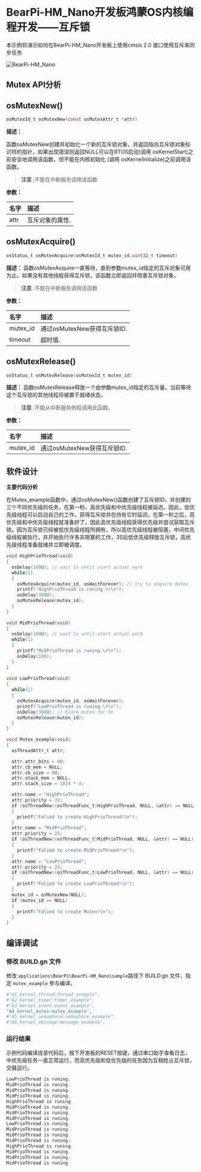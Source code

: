 # BearPi-HM_Nano开发板鸿蒙OS内核编程开发——互斥锁
本示例将演示如何在BearPi-HM_Nano开发板上使用cmsis 2.0 接口使用互斥来同步任务

![BearPi-HM_Nano](/applications/BearPi/BearPi-HM_Nano/docs/figures/00_public/BearPi-HM_Nano.png)
## Mutex API分析


## osMutexNew()

```c
osMutexId_t osMutexNew(const osMutexAttr_t *attr)
```
**描述：**

函数osMutexNew创建并初始化一个新的互斥锁对象，并返回指向互斥锁对象标识符的指针，如果出现错误则返回NULL可以在RTOS启动(调用 osKernelStart)之前安全地调用该函数，但不能在内核初始化 (调用 osKernelInitialize)之前调用该函数。
> **注意** :不能在中断服务调用该函数


**参数：**

|名字|描述|
|:--|:------| 
| attr |互斥对象的属性.  |

## osMutexAcquire()

```c
osStatus_t osMutexAcquire(osMutexId_t mutex_id,uint32_t timeout)
```
**描述：**
函数osMutexAcquire一直等待，直到参数mutex_id指定的互斥对象可用为止。如果没有其他线程获得互斥锁，该函数立即返回并阻塞互斥锁对象。

> **注意** :不能在中断服务调用该函数


**参数：**

|名字|描述|
|:--|:------| 
| mutex_id | 通过osMutexNew获得互斥锁ID.  |
| timeout | 超时值.  |

## osMutexRelease()

```c
osStatus_t osMutexRelease(osMutexId_t mutex_id)
```
**描述：**
函数osMutexRelease释放一个由参数mutex_id指定的互斥量。当前等待这个互斥锁的其他线程将被置于就绪状态。

> **注意** :不能从中断服务例程调用此函数。


**参数：**

|名字|描述|
|:--|:------| 
| mutex_id | 通过osMutexNew获得互斥锁ID.  |


## 软件设计

**主要代码分析**

在Mutex_example函数中，通过osMutexNew()函数创建了互斥锁ID，并创建的三个不同优先级的任务，在第一秒，高优先级和中优先级线程被延迟。因此，低优先级线程可以启动自己的工作，获得互斥锁并在持有它时延迟。在第一秒之后，高优先级和中优先级线程就准备好了。因此高优先级线程获得优先级并尝试获取互斥锁。因为互斥锁已经被低优先级线程所拥有，所以高优先级线程被阻塞，中间优先级线程被执行，并开始执行许多非阻塞的工作，3S后低优先级释放互斥锁，高优先级线程准备就绪并立即被调度。

```c
void HighPrioThread(void) 
{
  osDelay(100U); // wait 1s until start actual work
  while(1) 
  {
    osMutexAcquire(mutex_id, osWaitForever); // try to acquire mutex
    printf("HighPrioThread is runing.\r\n");
    osDelay(300U);
    osMutexRelease(mutex_id);
  }
}
 
void MidPrioThread(void) 
{
  osDelay(100U); // wait 1s until start actual work
  while(1) 
  {
    printf("MidPrioThread is runing.\r\n");
    osDelay(100);
  }
}
 
void LowPrioThread(void) 
{
  while(1) 
  {
    osMutexAcquire(mutex_id, osWaitForever);
    printf("LowPrioThread is runing.\r\n");
    osDelay(300U); // block mutex for 5s
    osMutexRelease(mutex_id);
  }
}

void Mutex_example(void)
{
  osThreadAttr_t attr;

  attr.attr_bits = 0U;
  attr.cb_mem = NULL;
  attr.cb_size = 0U;
  attr.stack_mem = NULL;
  attr.stack_size = 1024 * 4;

  attr.name = "HighPrioThread";
  attr.priority = 26;
  if (osThreadNew((osThreadFunc_t)HighPrioThread, NULL, &attr) == NULL)
  {
    printf("Falied to create HighPrioThread!\n");
  }
  attr.name = "MidPrioThread";
  attr.priority = 25;
  if (osThreadNew((osThreadFunc_t)MidPrioThread, NULL, &attr) == NULL)
  {
    printf("Falied to create MidPrioThread!\n");
  }
  attr.name = "LowPrioThread";
  attr.priority = 24;
  if (osThreadNew((osThreadFunc_t)LowPrioThread, NULL, &attr) == NULL)
  {
    printf("Falied to create LowPrioThread!\n");
  }
  mutex_id = osMutexNew(NULL);
  if (mutex_id == NULL)
  {
    printf("Falied to create Mutex!\n");
  }
}
```

## 编译调试

### 修改 BUILD.gn 文件

修改 `applications\BearPi\BearPi-HM_Nano\sample`路径下 BUILD.gn 文件，指定 `mutex_example` 参与编译。

```r
#"A1_kernal_thread:thread_example",
#"A2_kernel_timer:timer_example",
#"A3_kernel_event:event_example",
"A4_kernel_mutex:mutex_example",
#"A5_kernel_semaphore:semaphore_example",
#"A6_kernel_message:message_example",
```
    


### 运行结果<a name="section18115713118"></a>

示例代码编译烧录代码后，按下开发板的RESET按键，通过串口助手查看日志，中优先级任务一直正常运行，而高优先级和低优先级的任务因为互相抢占互斥锁，交替运行。
```c
LowPrioThread is runing.
MidPrioThread is runing.
MidPrioThread is runing.
MidPrioThread is runing.
HighPrioThread is runing.
MidPrioThread is runing.
MidPrioThread is runing.
MidPrioThread is runing.
LowPrioThread is runing.
MidPrioThread is runing.
MidPrioThread is runing.
MidPrioThread is runing.
HighPrioThread is runing.
MidPrioThread is runing.
MidPrioThread is runing.
MidPrioThread is runing
```
